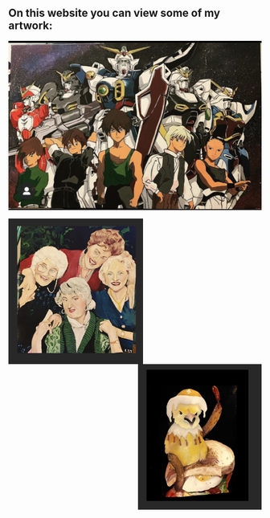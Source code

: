 ## On this website you can view some of my artwork:  

![Gundam](Gundam.jpg) 

<img src="Images/GG.png"
     alt="Golden Girls"
     style="float: left; height: 290px;" />
     
<img src="Images/BCW.png"
     alt="BCW"
     style="float: right; height: 290px;" />



